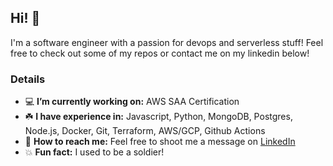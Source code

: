 ## Hi! 👋 

I'm a software engineer with a passion for devops and serverless stuff! Feel free to check out some of my repos or contact me on my linkedin below!

### Details
- 💻 **I’m currently working on:** AWS SAA Certification
- ☘️ **I have experience in:** Javascript, Python, MongoDB, Postgres, Node.js, Docker, Git, Terraform, AWS/GCP, Github Actions
- 💬 **How to reach me:** Feel free to shoot me a message on [LinkedIn](https://www.linkedin.com/in/marlonmoreira/)
- 💥 **Fun fact:** I used to be a soldier!
